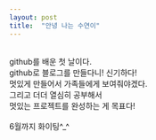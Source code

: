 ```yaml
---
layout: post
title:  "안녕 나는 수연이"
---
```


<br>
github를 배운 첫 날이다.<br>
github로 블로그를 만들다니! 신기하다!<br>
멋있게 만들어서 가족들에게 보여줘야겠다.<br>
그리고 더더 열심히 공부해서<br> 멋있는 프로젝트를 완성하는 게 목표다!<br><br>
6월까지 화이팅^_^<br>

